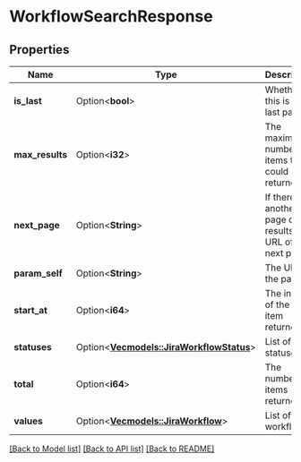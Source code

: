 # WorkflowSearchResponse

## Properties

Name | Type | Description | Notes
------------ | ------------- | ------------- | -------------
**is_last** | Option<**bool**> | Whether this is the last page. | [optional]
**max_results** | Option<**i32**> | The maximum number of items that could be returned. | [optional]
**next_page** | Option<**String**> | If there is another page of results, the URL of the next page. | [optional]
**param_self** | Option<**String**> | The URL of the page. | [optional]
**start_at** | Option<**i64**> | The index of the first item returned. | [optional]
**statuses** | Option<[**Vec<models::JiraWorkflowStatus>**](JiraWorkflowStatus.md)> | List of statuses. | [optional]
**total** | Option<**i64**> | The number of items returned. | [optional]
**values** | Option<[**Vec<models::JiraWorkflow>**](JiraWorkflow.md)> | List of workflows. | [optional]

[[Back to Model list]](../README.md#documentation-for-models) [[Back to API list]](../README.md#documentation-for-api-endpoints) [[Back to README]](../README.md)


